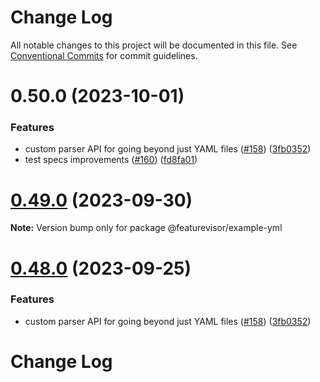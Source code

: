 # Change Log

All notable changes to this project will be documented in this file.
See [Conventional Commits](https://conventionalcommits.org) for commit guidelines.

# 0.50.0 (2023-10-01)


### Features

* custom parser API for going beyond just YAML files ([#158](https://github.com/joanrm20/featurevisor/issues/158)) ([3fb0352](https://github.com/joanrm20/featurevisor/commit/3fb0352e168d3f186bd54108eead789ec44da217))
* test specs improvements ([#160](https://github.com/joanrm20/featurevisor/issues/160)) ([fd8fa01](https://github.com/joanrm20/featurevisor/commit/fd8fa01f517bcfd5dfde80f311a9c546dd481ff1))





# [0.49.0](https://github.com/featurevisor/featurevisor/compare/v0.48.0...v0.49.0) (2023-09-30)

**Note:** Version bump only for package @featurevisor/example-yml





# [0.48.0](https://github.com/featurevisor/featurevisor/compare/v0.47.7...v0.48.0) (2023-09-25)


### Features

* custom parser API for going beyond just YAML files ([#158](https://github.com/featurevisor/featurevisor/issues/158)) ([3fb0352](https://github.com/featurevisor/featurevisor/commit/3fb0352e168d3f186bd54108eead789ec44da217))





# Change Log
